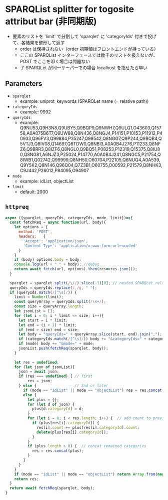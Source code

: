 # SPARQList splitter for togosite attribut bar (非同期版)

* 要素のリストを 'limit' で分割して 'sparqlet' に 'categoryIds' 付きで投げて、各結果を整形して返す
  * order は保持されない（order 初期値はフロントエンドが持っている）
  * ここの SPARQList インターフェースでは数千のリストを扱えないが、POST でここを叩く場合は問題ない
  * 子 SPARQLet が同一サーバーでの場合 localhost を指せたら早い

## Parameters

* `sparqlet`
  * example: uniprot_keywords (SPARQLet name (= relative path))
* `categoryIds`
  * example: 9992
* `queryIds`
  * example: Q9NU53,Q9H3N8,Q9UBY5,Q9BQP9,Q9NWH7,Q9ULQ1,O43603,Q15758,A0A075B6T7,Q6UW88,Q8N436,Q8NGJ4,P14151,P10153,P11912,P40933,Q96FV3,Q99884,P35247,Q99542,Q8NGG7,Q9P244,Q9BQB4,Q5VTJ3,Q8IV08,Q14697,Q8TDW0,Q8NBI3,A0A0B4J276,P11233,Q8NFZ6,Q9BRR3,Q8IZF6,Q8NGL0,Q9BQ51,P08253,P12319,Q15375,Q8IU80,Q8NG81,A6NJZ3,P25024,P14770,A0A0B4J241,Q8NGC5,P21754,Q8IWB1,Q02742,Q99999,Q8NH50,O60704,P22105,Q6NUQ4,A0A539,Q9Y5K2,Q8N146,Q96Q04,Q7Z3B1,O60755,O00592,P21579,Q8NHK3,C9J442,P26012,P84095,O94907
* `mode`
  * example: idList, objectList
* `limit`
  * default: 2000

## `httpreq`

```javascript
async ({sparqlet, queryIds, categoryIds, mode, limit})=>{
  const fetchReq = async function(url, body){
    let options = {
      method: 'POST',
      headers:	 {
        'Accept': 'application/json',
        'Content-Type': 'application/x-www-form-urlencoded'
      }
    }
    if (body) options.body = body;
    console.log(url + " " + body); //debug
    return await fetch(url, options).then(res=>res.json());
  }
  
  sparqlet = sparqlet.split(/\//).slice(-1)[0]; // nested SPARQLet relative path (full path to relative path)
  queryIds = queryIds.replace(/,/g, " ");
  if (queryIds.match(/[^\s]/)) {
    limit = Number(limit);
    const queryArray = queryIds.split(/\s+/);
    const size = queryArray.length;
    let jsonList = [];
    for (let i = 0; i * limit <= size; i++){
      let start = i * limit;
      let end = (i + 1) * limit;
      if (end > size) end = size;
      let body = "queryIds=" + queryArray.slice(start, end).join(",");
      if (categoryIds.match(/[^\s]/)) body += "&categoryIds=" + categoryIds;
      if (mode) body += "&mode=" + mode;
      jsonList.push(fetchReq(sparqlet, body));
    }
    
    let res = undefined;
    for (let json of jsonList){ 
      json = await json;
      if (res === undefined) { // first
          res = json;
      } else {                 // 2nd or later
        if (mode == "idList" || mode == "objectList") res = res.concat(json);
        else {
          let plus = {};
          for (let d of json) {
            plus[d.categoryId] = d;
          }
          for (let i = 0; i < res.length; i++) {  // add count to previous result
            if (plus[res[i].categoryId]) {
              res[i].count += plus[res[i].categoryId].count;
              delete(plus[res[i].categoryId]);
            }
          }
          if (plus.length > 0) {  // concat remained categories
            res = res.concat(plus);
          }
        }
      }
    }
    if (mode == "idList" || mode == "objectList") return Array.from(new Set(res)); // unique
    return res;
  }
  return await fetchReq(sparqlet, body);
}
```